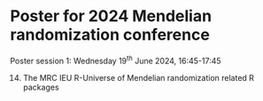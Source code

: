 # Poster for 2024 Mendelian randomization conference

Poster session 1: Wednesday 19<sup>th</sup> June 2024, 16:45-17:45

14. The MRC IEU R-Universe of Mendelian randomization related R packages
